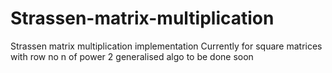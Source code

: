 # Strassen-matrix-multiplication
Strassen matrix multiplication implementation
Currently for square matrices with row no n of power 2
generalised algo to be done soon
